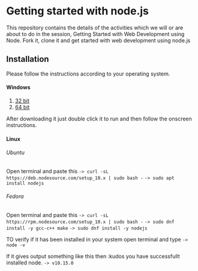 # Getting started with node.js
This repository contains the details of the activities which we will or are about to do in the session, Getting Started with Web Development using Node. Fork it, clone it and get started with web development using node.js

## Installation
Please follow the instructions according to your operating system.

#### Windows
1. [32 bit](https://nodejs.org/dist/v10.15.1/node-v10.15.1-x86.msi)
2. [64 bit](https://nodejs.org/dist/v10.15.1/node-v10.15.1-x64.msi)

After downloading it just double click it to run and then follow the onscreen instructions.

#### Linux
###### Ubuntu
Open terminal and paste this
`-> curl -sL https://deb.nodesource.com/setup_10.x | sudo bash -`
`-> sudo apt install nodejs`

###### Fedora
Open terminal and paste this
`-> curl -sL https://rpm.nodesource.com/setup_10.x | sudo bash -`
`-> sudo dnf install -y gcc-c++ make`
`-> sudo dnf install -y nodejs`

TO verify if it has been installed in your system open terminal and type
`-> node -v`

If it gives output something like this then :kudos you have successfullt installed node.
`-> v10.15.0`
